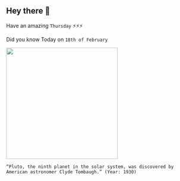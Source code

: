 ## Hey there 👋
Have an amazing `Thursday` ⚡⚡⚡

Did you know Today on `18th of February`
 
 [<img src="https://upload.wikimedia.org/wikipedia/commons/0/01/Clyde_W._Tombaugh.jpeg" width="300" />](https://www.britannica.com/biography/Clyde-Tombaugh#:~:text=On%20February%2018%2C%201930%2C%20Tombaugh%20pinpointed%20Pluto) 
 ```
“Pluto, the ninth planet in the solar system, was discovered by American astronomer Clyde Tombaugh.” (Year: 1930)
```
